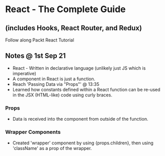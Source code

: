 # React - The Complete Guide
## (includes Hooks, React Router, and Redux)

Follow along Packt React Tutorial

## Notes @ 1st Sep 21
* React - Written in declarative language (unlikely just JS which is imperative)
* A component in React is just a function.
* Reach 'Passing Data via "Props"' @ 13:35
* Learned how constants defined within a React function can be re-used in the JSX (HTML-like) code using curly braces.

### Props
* Data is received into the component from outside of the function.

### Wrapper Components
* Created 'wrapper' component by using {props.children}, then using 'className' as a prop of the wrapper.